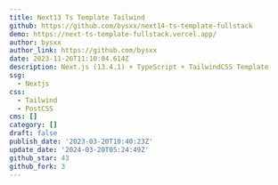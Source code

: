 ```yaml
---
title: Next13 Ts Template Tailwind
github: https://github.com/bysxx/next14-ts-template-fullstack
demo: https://next-ts-template-fullstack.vercel.app/
author: bysxx
author_link: https://github.com/bysxx
date: 2023-11-26T11:10:04.614Z
description: Next.js (13.4.1) + TypeScript + TailwindCSS Template
ssg:
  - Nextjs
css:
  - Tailwind
  - PostCSS
cms: []
category: []
draft: false
publish_date: '2023-03-20T10:40:23Z'
update_date: '2024-03-20T05:24:49Z'
github_star: 43
github_fork: 3
---
```

